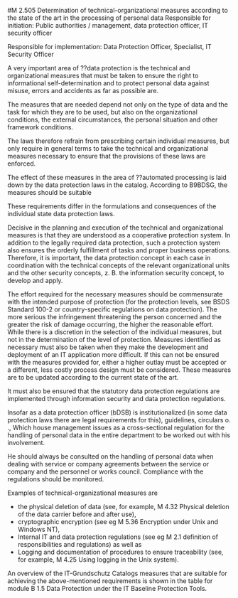 #M 2.505 Determination of technical-organizational measures according to the state of the art in the processing of personal data
Responsible for initiation: Public authorities / management, data protection officer, IT security officer

Responsible for implementation: Data Protection Officer, Specialist, IT Security Officer

A very important area of ??data protection is the technical and organizational measures that must be taken to ensure the right to informational self-determination and to protect personal data against misuse, errors and accidents as far as possible are.

The measures that are needed depend not only on the type of data and the task for which they are to be used, but also on the organizational conditions, the external circumstances, the personal situation and other framework conditions.

The laws therefore refrain from prescribing certain individual measures, but only require in general terms to take the technical and organizational measures necessary to ensure that the provisions of these laws are enforced.

The effect of these measures in the area of ??automated processing is laid down by the data protection laws in the catalog. According to B9BDSG, the measures should be suitable

These requirements differ in the formulations and consequences of the individual state data protection laws.

Decisive in the planning and execution of the technical and organizational measures is that they are understood as a cooperative protection system. In addition to the legally required data protection, such a protection system also ensures the orderly fulfillment of tasks and proper business operations. Therefore, it is important, the data protection concept in each case in coordination with the technical concepts of the relevant organizational units and the other security concepts, z. B. the information security concept, to develop and apply.

The effort required for the necessary measures should be commensurate with the intended purpose of protection (for the protection levels, see BSDS Standard 100-2 or country-specific regulations on data protection). The more serious the infringement threatening the person concerned and the greater the risk of damage occurring, the higher the reasonable effort. While there is a discretion in the selection of the individual measures, but not in the determination of the level of protection. Measures identified as necessary must also be taken when they make the development and deployment of an IT application more difficult. If this can not be ensured with the measures provided for, either a higher outlay must be accepted or a different, less costly process design must be considered. These measures are to be updated according to the current state of the art.

It must also be ensured that the statutory data protection regulations are implemented through information security and data protection regulations.

Insofar as a data protection officer (bDSB) is institutionalized (in some data protection laws there are legal requirements for this), guidelines, circulars o.  ., Which house management issues as a cross-sectional regulation for the handling of personal data in the entire department to be worked out with his involvement.

He should always be consulted on the handling of personal data when dealing with service or company agreements between the service or company and the personnel or works council. Compliance with the regulations should be monitored.

Examples of technical-organizational measures are

* the physical deletion of data (see, for example, M 4.32 Physical deletion of the data carrier before and after use),
* cryptographic encryption (see eg M 5.36 Encryption under Unix and Windows NT),
* Internal IT and data protection regulations (see eg M 2.1 definition of responsibilities and regulations) as well as
* Logging and documentation of procedures to ensure traceability (see, for example, M 4.25 Using logging in the Unix system).


An overview of the IT-Grundschutz Catalogs measures that are suitable for achieving the above-mentioned requirements is shown in the table for module B 1.5 Data Protection under the IT Baseline Protection Tools.



